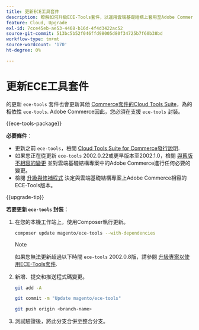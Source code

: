 ```yaml
---
title: 更新ECE工具套件
description: 瞭解如何升級ECE-Tools套件，以運用雲端基礎結構上套用至Adobe Commerce的最新修正和功能。
feature: Cloud, Upgrade
exl-id: 7cce45eb-ae53-4468-b16d-4f4d3422ac52
source-git-commit: 513bc5b52f046ffd98005d80f34725b7f60b38bd
workflow-type: tm+mt
source-wordcount: '170'
ht-degree: 0%

---
```


# 更新ECE工具套件

的更新 `ece-tools` 套件也會更新其他 [Commerce套件的Cloud Tools Suite](../release-notes/cloud-tools-suite.md)，為的相依性 `ece-tools`. Adobe Commerce因此，您必須在支援 `ece-tools` 封裝。

{{ece-tools-package}}

**必要條件**：

- 更新之前 `ece-tools`，檢閱 [Cloud Tools Suite for Commerce發行說明](../release-notes/cloud-tools-suite.md).
- 如果您正在從更新 `ece-tools` 2002.0.22或更早版本至2002.1.0，檢閱 [與舊版不相容的變更](../release-notes/backward-incompatible-changes.md) 並對雲端基礎結構專案中的Adobe Commerce進行任何必要的變更。
- 檢閱 [升級與修補程式](../development/commerce-version.md#upgrade-from-older-versions) 決定與雲端基礎結構專案上Adobe Commerce相容的ECE-Tools版本。

{{upgrade-tip}}

**若要更新 `ece-tools` 封裝**：

1. 在您的本機工作站上，使用Composer執行更新。

   ```bash
   composer update magento/ece-tools --with-dependencies
   ```

   >[!NOTE]
   >
   >如果您無法更新超過以下時間 `ece-tools` 2002.0.8版，請參閱 [升級專案以使用ECE-Tools套件](install-package.md).

1. 新增、提交和推送程式碼變更。

   ```bash
   git add -A
   ```

   ```bash
   git commit -m "Update magento/ece-tools"
   ```

   ```bash
   git push origin <branch-name>
   ```

1. 測試驗證後，將此分支合併至整合分支。

